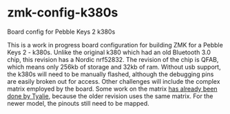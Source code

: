 # zmk-config-k380s
 Board config for Pebble Keys 2 k380s

This is a work in progress board configuration for building ZMK for a Pebble Keys 2 - k380s. Unlike the original k380 which had an old Bluetooth 3.0 chip, this revision has a Nordic nrf52832. The revision of the chip is QFAB, which means only 256kb of storage and 32kb of ram. Without usb support, the k380s will need to be manually flashed, although the debugging pins are easily broken out for access. Other challenges will include the complex matrix employed by the board. Some work on the matrix [has already been done by Tyalie](https://github.com/tyalie/TyK380-keyboard), because the older revision uses the same matrix. For the newer model, the pinouts still need to be mapped.
